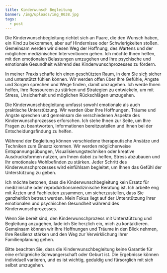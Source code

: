 ```yaml
---
title: Kinderwunsch Begleitung
banner: /img/uploads/img_0038.jpg
tags:
  - post
---
```

<!--StartFragment-->

Die Kinderwunschbegleitung richtet sich an Paare, die den Wunsch haben, ein Kind zu bekommen, aber auf Hindernisse oder Schwierigkeiten stoßen. Gemeinsam werden wir diesen Weg der Hoffnung, des Wartens und der möglichen medizinischen Interventionen gehen. Ich möchte Ihnen helfen, mit den emotionalen Belastungen umzugehen und Ihre psychische und emotionale Gesundheit während des Kinderwunschprozesses zu fördern.

In meiner Praxis schaffe ich einen geschützten Raum, in dem Sie sich sicher und unterstützt fühlen können. Wir werden offen über Ihre Gefühle, Ängste und Sorgen sprechen und Wege finden, damit umzugehen. Ich werde Ihnen helfen, Ihre Ressourcen zu stärken und Strategien zu entwickeln, um mit Stress, Unsicherheit und möglichen Rückschlägen umzugehen.

Die Kinderwunschbegleitung umfasst sowohl emotionale als auch praktische Unterstützung. Wir werden über Ihre Hoffnungen, Träume und Ängste sprechen und gemeinsam die verschiedenen Aspekte des Kinderwunschprozesses erforschen. Ich stehe Ihnen zur Seite, um Ihre Fragen zu beantworten, Informationen bereitzustellen und Ihnen bei der Entscheidungsfindung zu helfen.

Während der Begleitung können verschiedene therapeutische Ansätze und Techniken zum Einsatz kommen. Wir werden möglicherweise Entspannungsübungen, Visualisierungstechniken oder kreative Ausdrucksformen nutzen, um Ihnen dabei zu helfen, Stress abzubauen und Ihr emotionales Wohlbefinden zu stärken. Jeder Schritt des Kinderwunschprozesses wird einfühlsam begleitet, um Ihnen das Gefühl der Unterstützung zu geben.

Ich möchte betonen, dass die Kinderwunschbegleitung kein Ersatz für medizinische oder reproduktionsmedizinische Beratung ist. Ich arbeite eng mit Ärzten und Fachleuten zusammen, um sicherzustellen, dass Sie ganzheitlich betreut werden. Mein Fokus liegt auf der Unterstützung Ihrer emotionalen und psychischen Gesundheit während des Kinderwunschprozesses.

Wenn Sie bereit sind, den Kinderwunschprozess mit Unterstützung und Begleitung anzugehen, lade ich Sie herzlich ein, mich zu kontaktieren. Gemeinsam können wir Ihre Hoffnungen und Träume in den Blick nehmen, Ihre Resilienz stärken und den Weg zur Verwirklichung Ihrer Familienplanung gehen.

Bitte beachten Sie, dass die Kinderwunschbegleitung keine Garantie für eine erfolgreiche Schwangerschaft oder Geburt ist. Die Ergebnisse können individuell variieren, und es ist wichtig, geduldig und fürsorglich mit sich selbst umzugehen.

<!--EndFragment-->